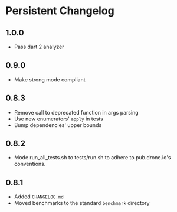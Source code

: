 # Persistent Changelog

## 1.0.0

- Pass dart 2 analyzer

## 0.9.0

- Make strong mode compliant

## 0.8.3

- Remove call to deprecated function in args parsing
- Use new enumerators' `apply` in tests
- Bump dependencies' upper bounds

## 0.8.2

- Mode run_all_tests.sh to tests/run.sh to adhere to pub.drone.io's 
  conventions.

## 0.8.1

- Added `CHANGELOG.md`
- Moved benchmarks to the standard `benchmark` directory

